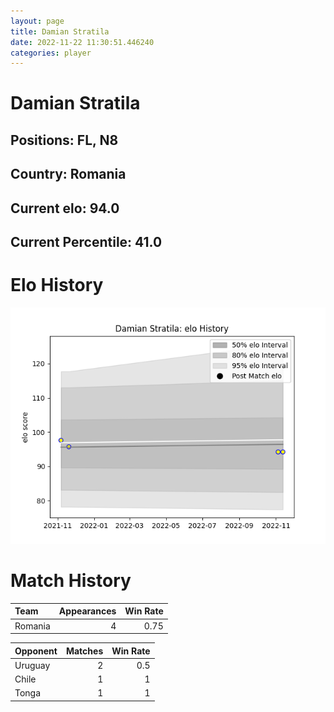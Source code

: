 ```yaml
---  
layout: page  
title: Damian Stratila  
date: 2022-11-22 11:30:51.446240  
categories: player  
---
```

# Damian Stratila

## Positions: FL, N8

## Country: Romania

## Current elo: 94.0

## Current Percentile: 41.0

# Elo History


![elo history](history_DamianStratila.png)
# Match History


| Team    |   Appearances |   Win Rate |
|:--------|--------------:|-----------:|
| Romania |             4 |       0.75 |

| Opponent   |   Matches |   Win Rate |
|:-----------|----------:|-----------:|
| Uruguay    |         2 |        0.5 |
| Chile      |         1 |        1   |
| Tonga      |         1 |        1   |